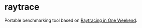# raytrace

Portable benchmarking tool based on [Raytracing in One Weekend](https://raytracing.github.io/books/RayTracingInOneWeekend.html).

